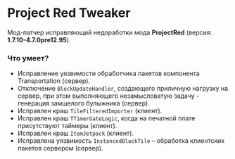# Project Red Tweaker
Мод-патчер исправляющий недоработки мода **ProjectRed** (версия: **1.7.10-4.7.0pre12.95**).

### Что умеет?
* Исправление уязвимости обработчика пакетов компонента Transportation (сервер).
* Отключение `BlockUpdateHandler`, создающего приличную нагрузку на сервер, при этом выполняющего незамысловатую задачу - генерация замшелого булыжника (сервер).
* Исправлен краш `TileFilteredImporter` (клиент).
* Исправлен краш `TTimerGateLogic`, когда на печатной плате присутствуют таймеры (клиент).
* Исправлен краш `ItemJetpack` (клиент).
* Исправлена уязвимость `InstancedBlockTile` – обработка клиентских пакетов сервером (сервер).